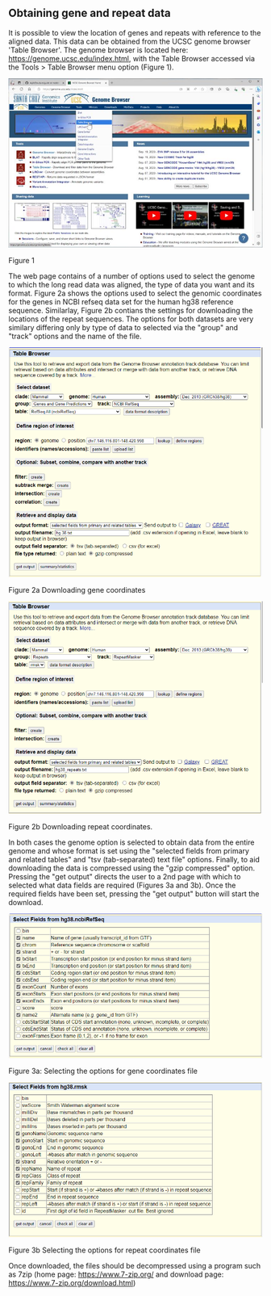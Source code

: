 ## Obtaining gene and repeat data
It is possible to view the location of genes and repeats with reference to the aligned data. This data can be obtained from the UCSC genome browser 'Table Browser'. The genome browser is located here: https://genome.ucsc.edu/index.html, with the Table Browser accessed via the Tools > Table Browser menu option (Figure 1). 

![Figure 1](images/fig1_genomeBrowser.jpg)

Figure 1

The web page contains of a number of options used to select the genome to which the long read data was aligned, the type of data you want and its format. Figure 2a shows the options used to select the genomic coordinates for the genes in NCBI refseq data set for the human hg38 reference sequence. Similarlay, Figure 2b contians the settings for downloading the locations of the repeat sequences. The options for both datasets are very similary differing only by type of data to selected via the "group" and "track" options and the name of the file.

![Figure 2a](images/fig2_genes.png)

Figure 2a Downloading gene coordinates

![Figure 2b](images/fig2_repeats.png)

Figure 2b Downloading repeat coordinates.


In both cases the genome option is selected to obtain data from the entire genome and whose format is set using the "selected fields from primary and related tables" and "tsv (tab-separated) text file" options. Finally, to aid downloading the data is compressed using the "gzip compressed" option. Pressing the "get output" directs the user to a 2nd page with which to selected what data fields are required (Figures 3a and 3b). Once the required fields have been set, pressing the "get output" button will start the download.

![Figure 3a](images/fig3_genes.png)

Figure 3a: Selecting the options for gene coordinates file

![Figure 3b](images/fig3_repeats.png)

Figure 3b Selecting the options for repeat coordinates file

Once downloaded, the files should be decompressed using a program such as 7zip (home page: https://www.7-zip.org/ and download page: https://www.7-zip.org/download.html)
